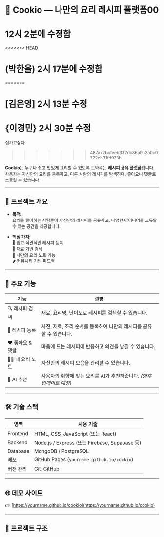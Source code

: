# 🍳 Cookio — 나만의 요리 레시피 플랫폼00

# 12시 2분에 수정함
<<<<<<< HEAD
# (박한올) 2시 17분에 수정함 
=======
# [김은영] 2시 13분 수정

# {이경민} 2시 30분 수정
집가고싶다

>>>>>>> 487a72bcfeeb332dc86a9c2a0c0722cb31fd973b

**Cookio**는 누구나 쉽고 맛있게 요리할 수 있도록 도와주는 **레시피 공유 플랫폼**입니다.  
사용자는 자신만의 요리를 등록하고, 다른 사람의 레시피를 탐색하며, 좋아요나 댓글로 소통할 수 있습니다.

---

## 🚀 프로젝트 개요

- **목적:**  
  요리를 좋아하는 사람들이 자신만의 레시피를 공유하고, 다양한 아이디어를 교류할 수 있는 공간을 제공합니다.

- **핵심 가치:**  
  🥕 쉽고 직관적인 레시피 등록  
  🍗 재료 기반 검색  
  🍜 나만의 요리 노트 기능  
  🌶️ 커뮤니티 기반 피드백

---

## 🧩 주요 기능

| 기능 | 설명 |
|------|------|
| 🔍 레시피 검색 | 재료, 요리명, 난이도로 레시피를 검색할 수 있습니다. |
| 📝 레시피 등록 | 사진, 재료, 조리 순서를 등록하여 나만의 레시피를 공유할 수 있습니다. |
| ❤️ 좋아요 & 댓글 | 마음에 드는 레시피에 반응하고 의견을 남길 수 있습니다. |
| 👩‍🍳 내 요리 노트 | 자신만의 레시피 모음을 관리할 수 있습니다. |
| 🧠 AI 추천 | 사용자의 취향에 맞는 요리를 AI가 추천해줍니다. *(향후 업데이트 예정)* |

---

## 🛠️ 기술 스택

| 영역 | 사용 기술 |
|------|------------|
| Frontend | HTML, CSS, JavaScript (또는 React) |
| Backend | Node.js / Express (또는 Firebase, Supabase 등) |
| Database | MongoDB / PostgreSQL |
| 배포 | GitHub Pages (`yourname.github.io/cookio`) |
| 버전 관리 | Git, GitHub |

---

## 🌐 데모 사이트

👉 [https://yourname.github.io/cookio](https://yourname.github.io/cookio)

---

## 📂 프로젝트 구조


